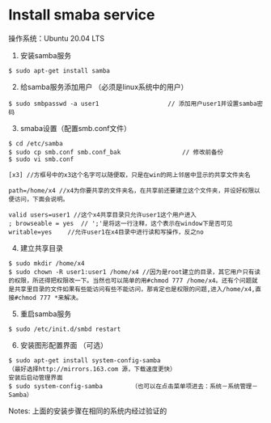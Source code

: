<h1>Install smaba service</h1>
操作系统：Ubuntu 20.04 LTS


1. 安装samba服务
```
$ sudo apt-get install samba
```

2. 给samba服务添加用户 （必须是linux系统中的用户）
```
$ sudo smbpasswd -a user1                   // 添加用户user1并设置samba密码
```

3. smaba设置（配置smb.conf文件）
```
$ cd /etc/samba
$ sudo cp smb.conf smb.conf_bak                 // 修改前备份
$ sudo vi smb.conf

[x3] //方框号中的x3这个名字可以随便取，只是在win的网上邻居中显示的共享文件夹名

path=/home/x4 //x4为你要共享的文件夹名，在共享前还要建立这个文件夹，并设好权限以便访问，下面会说明。

valid users=user1 //这个x4共享目录只允许user1这个用户进入
; browseable = yes  // ';'是将这一行注释，这个表示在window下是否可见
writable=yes　　 //允许user1在x4目录中进行读和写操作，反之no
```

4. 建立共享目录
```
$ sudo mkdir /home/x4
$ sudo chown -R user1:user1 /home/x4 //因为是root建立的目录，其它用户只有读的权限，所还得把权限改一下。当然也可以简单的用#chmod 777 /home/x4。还有个问题就是共享里目录的文件如果有些能访问有些不能访问，那肯定也是权限的问题,进入/home/x4,直接#chmod 777 *来解决。
```

5. 重启samba服务
```
$ sudo /etc/init.d/smbd restart
```

6. 安装图形配置界面 （可选）
```
$ sudo apt-get install system-config-samba
（最好选择http://mirrors.163.com 源，下载速度更快）
安装后启动管理界面
$ sudo system-config-samba        （也可以在点击菜单项进去：系统－系统管理－Samba）
```


Notes: 上面的安装步骤在相同的系统内经过验证的


